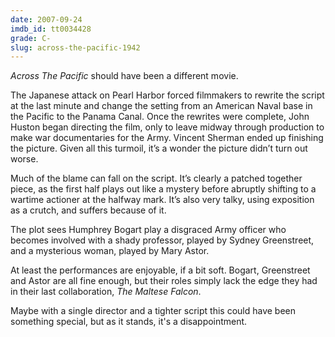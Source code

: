 ```yaml
---
date: 2007-09-24
imdb_id: tt0034428
grade: C-
slug: across-the-pacific-1942
---
```


_Across The Pacific_ should have been a different movie.

The Japanese attack on Pearl Harbor forced filmmakers to rewrite the script at the last minute and change the setting from an American Naval base in the Pacific to the Panama Canal. Once the rewrites were complete, John Huston began directing the film, only to leave midway through production to make war documentaries for the Army. Vincent Sherman ended up finishing the picture. Given all this turmoil, it’s a wonder the picture didn’t turn out worse.

Much of the blame can fall on the script. It’s clearly a patched together piece, as the first half plays out like a mystery before abruptly shifting to a wartime actioner at the halfway mark. It’s also very talky, using exposition as a crutch, and suffers because of it.

The plot sees Humphrey Bogart play a disgraced Army officer who becomes involved with a shady professor, played by Sydney Greenstreet, and a mysterious woman, played by Mary Astor.

At least the performances are enjoyable, if a bit soft. Bogart, Greenstreet and Astor are all fine enough, but their roles simply lack the edge they had in their last collaboration, <span data-imdb-id="tt0033870">_The Maltese Falcon_</span>.

Maybe with a single director and a tighter script this could have been something special, but as it stands, it's a disappointment.

